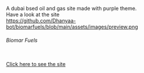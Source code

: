 A dubai bsed oil and gas site made with purple theme.
<br>
Have a look at the site
<br>
https://github.com/Dhanyaa-bot/biomarfuels/blob/main/assets/images/preview.png
<br>
<h6 style="purple">Biomar Fuels</h6>
<br>
<a href="https://dhanyaa-bot.github.io/biomarfuels/" target="_blank"> Click here to see the site</a>
